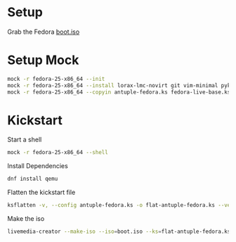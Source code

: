 # Setup
Grab the Fedora [boot.iso](https://download.fedoraproject.org/pub/fedora/linux/releases/25/Workstation/x86_64/os/images/boot.iso)

# Setup Mock
```sh
mock -r fedora-25-x86_64 --init
mock -r fedora-25-x86_64 --install lorax-lmc-novirt git vim-minimal pykickstart
mock -r fedora-25-x86_64 --copyin antuple-fedora.ks fedora-live-base.ks fedora-repo.ks fedora-repo-not-rawhide.ks boot.iso
```

# Kickstart

Start a shell
```sh
mock -r fedora-25-x86_64 --shell
```

Install Dependencies
```sh
dnf install qemu
```

Flatten the kickstart file
```sh
ksflatten -v, --config antuple-fedora.ks -o flat-antuple-fedora.ks --version F25
```

Make the iso
```sh
livemedia-creator --make-iso --iso=boot.iso --ks=flat-antuple-fedora.ks
```

